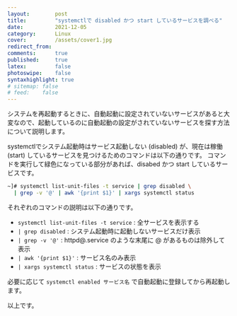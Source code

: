 ```yaml
---
layout:        post
title:         "systemctlで disabled かつ start しているサービスを調べる"
date:          2021-12-05
category:      Linux
cover:         /assets/cover1.jpg
redirect_from:
comments:      true
published:     true
latex:         false
photoswipe:    false
syntaxhighlight: true
# sitemap: false
# feed:    false
---
```


システムを再起動するときに、自動起動に設定されていないサービスがあると大変なので、起動しているのに自動起動の設定がされていないサービスを探す方法について説明します。

systemctlでシステム起動時はサービス起動しない (disabled) が、現在は稼働 (start) しているサービスを見つけるためのコマンドは以下の通りです。
コマンドを実行して緑色になっている部分があれば、disabed かつ start しているサービスです。
```bash
~]# systemctl list-unit-files -t service | grep disabled \
  | grep -v '@' | awk '{print $1}' | xargs systemctl status
```
それぞれのコマンドの説明は以下の通りです。
- `systemctl list-unit-files -t service` : 全サービスを表示する
- `| grep disabled` : システム起動時に起動しないサービスだけ表示
- `| grep -v '@'` : httpd@.service のような末尾に @ があるものは除外して表示
- `| awk '{print $1}'` : サービス名のみ表示
- `| xargs systemctl status` : サービスの状態を表示

必要に応じて `systemctl enabled サービス名` で自動起動に登録してから再起動します。

以上です。
